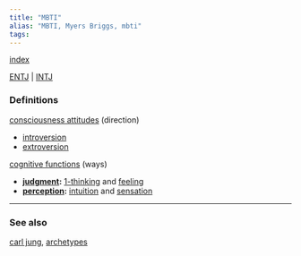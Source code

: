 ```yaml
---
title: "MBTI"
alias: "MBTI, Myers Briggs, mbti"
tags: 
---
```


[index](_index.md) 

[ENTJ](private/ENTJ.md) | [INTJ](private/INTJ.md)

### Definitions
[consciousness attitudes](consciousness-attitudes.md) (direction)
- [introversion](introversion.md)
- [extroversion](extroversion.md)

[cognitive functions](cognitive-functions.md) (ways)
- **[judgment](judgment.md):** [1-thinking](1-thinking.md) and [feeling](feeling.md)
- **[perception](perception.md):** [intuition](intuition.md) and [sensation](sensation.md)


-------------
### See also
[carl jung](carl-jung.md), [archetypes](archetypes.md)

